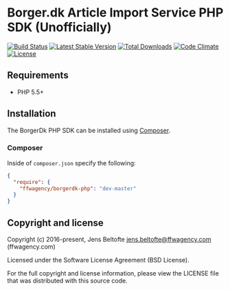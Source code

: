 # Borger.dk Article Import Service PHP SDK (Unofficially)

[![Build Status](https://travis-ci.org/ffwagency/borgerdk-php.svg?branch=master)](https://travis-ci.org/ffwagency/borgerdk-php)
[![Latest Stable Version](https://poser.pugx.org/ffwagency/borgerdk-php/v/stable)](https://packagist.org/packages/ffwagency/borgerdk-php)
[![Total Downloads](https://poser.pugx.org/ffwagency/borgerdk-php/downloads)](https://packagist.org/packages/ffwagency/borgerdk-php)
[![Code Climate](https://codeclimate.com/github/ffwagency/borgerdk-php/badges/gpa.svg)](https://codeclimate.com/github/ffwagency/borgerdk-php)
[![License](https://poser.pugx.org/ffwagency/borgerdk-php/license)](https://packagist.org/packages/ffwagency/borgerdk-php)

## Requirements
* PHP 5.5+

## Installation

The BorgerDk PHP SDK can be installed using [Composer](https://packagist.org/packages/ffwagency/borgerdk-php).

### Composer

Inside of `composer.json` specify the following:

``` json
{
  "require": {
    "ffwagency/borgerdk-php": "dev-master"
  }
}
```

## Copyright and license

Copyright (c) 2016-present, Jens Beltofte <jens.beltofte@ffwagency.com> (ffwagency.com)

Licensed under the Software License Agreement (BSD License).

For the full copyright and license information, please view the LICENSE file that was distributed
with this source code.
